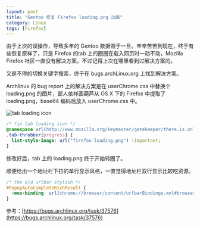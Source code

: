 ```yaml
---
layout: post
title: "Gentoo 修复 Firefox loading.png 动画"
category: Linux
tags: [Firefox]
---
```


由于上次的误操作，导致多年的 Gentoo 数据毁于一旦。辛辛苦苦到现在，终于有些恢复原样了，只是 Firefox 的tab 上的圈圈在载入网页时一动不动，Mozilla Firefox 社区一直没有解决方案，不过记得上次在哪里看到过解决方案的。

又是不停的切换关键字搜索，终于在 bugs.archLinux.org 上找到解决方案。

<!-- more -->

Archlinux 的 bug report 上的解决方案是在 userChrome.css 中替换个 loading.png 的图片，鄙人依样画葫芦从 OS X 下的 Firefox 中提取了 loading.png，base64 编码后放入 userChrome.css 中。

![tab loading icon](http://cdn.09hd.com/images/2014/06/firefox-tab-loading-icon.gif)

```css
/* fix tab loading icon */
@namespace url(http://www.mozilla.org/keymaster/gatekeeper/there.is.only.xul);
.tab-throbber[progress] {
  list-style-image: url("firefox-loading.png") !important;
}
```

修改好后，tab 上的 loading.png 终于开始转圈了。

顺便给出一个地址栏下拉的单行显示风格，一直觉得地址栏双行显示比较吃资源。

```css
/* the old urlbar stylish */
#PopupAutoCompleteRichResult {
  -moz-binding: url(chrome://browser/content/urlbarBindings.xml#browser-autocomplete-result-popup) !important;
}
```

参考：[https://bugs.archlinux.org/task/37576](https://bugs.archlinux.org/task/37576)
